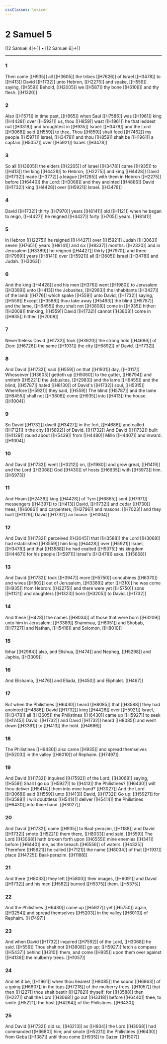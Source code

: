 ```yaml
---
cssClasses: lexicon
---
```

# 2 Samuel 5

[[2 Samuel 4|←]] • [[2 Samuel 6|→]]

---

### 1
Then came [[H935]] all [[H3605]] the tribes [[H7626]] of Israel [[H3478]] to [[H413]] David [[H1732]] unto Hebron, [[H2275]] and spake, [[H559]] saying, [[H559]] Behold, [[H2005]] we [[H587]] thy bone [[H6106]] and thy flesh. [[H1320]]

### 2
Also [[H1571]] in time past, [[H865]] when Saul [[H7586]] was [[H1961]] king [[H4428]] over [[H5921]] us, thou [[H859]] wast [[H1961]] he that leddest out [[H3318]] and broughtest in [[H935]] Israel: [[H3478]] and the Lord [[H3068]] said [[H559]] to thee, Thou [[H859]] shalt feed [[H7462]] my people [[H5971]] Israel, [[H3478]] and thou [[H859]] shalt be [[H1961]] a captain [[H5057]] over [[H5921]] Israel. [[H3478]]

### 3
So all [[H3605]] the elders [[H2205]] of Israel [[H3478]] came [[H935]] to [[H413]] the king [[H4428]] to Hebron; [[H2275]] and king [[H4428]] David [[H1732]] made [[H3772]] a league [[H1285]] with them in Hebron [[H2275]] before [[H6440]] the Lord: [[H3068]] and they anointed [[H4886]] David [[H1732]] king [[H4428]] over [[H5921]] Israel. [[H3478]]

### 4
David [[H1732]] thirty [[H7970]] years [[H8141]] old [[H1121]] when he began to reign, [[H4427]] he reigned [[H4427]] forty [[H705]] years. [[H8141]]

### 5
In Hebron [[H2275]] he reigned [[H4427]] over [[H5921]] Judah [[H3063]] seven [[H7651]] years [[H8141]] and six [[H8337]] months: [[H2320]] and in Jerusalem [[H3389]] he reigned [[H4427]] thirty [[H7970]] and three [[H7969]] years [[H8141]] over [[H5921]] all [[H3605]] Israel [[H3478]] and Judah. [[H3063]]

### 6
And the king [[H4428]] and his men [[H376]] went [[H1980]] to Jerusalem [[H3389]] unto [[H413]] the Jebusites, [[H2983]] the inhabitants [[H3427]] of the land: [[H776]] which spake [[H559]] unto David, [[H1732]] saying, [[H559]] Except [[H3588]] thou take away [[H5493]] the blind [[H5787]] and the lame, [[H6455]] thou shalt not [[H3808]] come in [[H935]] hither: [[H2008]] thinking, [[H559]] David [[H1732]] cannot [[H3808]] come in [[H935]] hither. [[H2008]]

### 7
Nevertheless David [[H1732]] took [[H3920]] the strong hold [[H4686]] of Zion: [[H6726]] the same [[H1931]] the city [[H5892]] of David. [[H1732]]

### 8
And David [[H1732]] said [[H559]] on that [[H1931]] day, [[H3117]] Whosoever [[H3605]] getteth up [[H5060]] to the gutter, [[H6794]] and smiteth [[H5221]] the Jebusites, [[H2983]] and the lame [[H6455]] and the blind, [[H5787]] hated [[H8130]] of David's [[H1732]] soul, [[H5315]] Wherefore [[H5921]] they said, [[H559]] The blind [[H5787]] and the lame [[H6455]] shall not [[H3808]] come [[H935]] into [[H413]] the house. [[H1004]]

### 9
So David [[H1732]] dwelt [[H3427]] in the fort, [[H4686]] and called [[H7121]] it the city [[H5892]] of David. [[H1732]] And David [[H1732]] built [[H1129]] round about [[H5439]] from [[H4480]] Millo [[H4407]] and inward. [[H1004]]

### 10
And David [[H1732]] went [[H3212]] on, [[H1980]] and grew great, [[H1419]] and the Lord [[H3068]] God [[H430]] of hosts [[H6635]] with [[H5973]] him. [[H5973]]

### 11
And Hiram [[H2438]] king [[H4428]] of Tyre [[H6865]] sent [[H7971]] messengers [[H4397]] to [[H413]] David, [[H1732]] and cedar [[H730]] trees, [[H6086]] and carpenters, [[H2796]] and masons: [[H7023]] and they built [[H1129]] David [[H1732]] an house. [[H1004]]

### 12
And David [[H1732]] perceived [[H3045]] that [[H3588]] the Lord [[H3068]] had established [[H3559]] him king [[H4428]] over [[H5921]] Israel, [[H3478]] and that [[H3588]] he had exalted [[H5375]] his kingdom [[H4467]] for his people [[H5971]] Israel's [[H3478]] sake. [[H5668]]

### 13
And David [[H1732]] took [[H3947]] more [[H5750]] concubines [[H6370]] and wives [[H802]] out of Jerusalem, [[H3389]] after [[H310]] he was come [[H935]] from Hebron: [[H2275]] and there were yet [[H5750]] sons [[H1121]] and daughters [[H1323]] born [[H3205]] to David. [[H1732]]

### 14
And these [[H428]] the names [[H8034]] of those that were born [[H3209]] unto him in Jerusalem; [[H3389]] Shammua, [[H8051]] and Shobab, [[H7727]] and Nathan, [[H5416]] and Solomon, [[H8010]]

### 15
Ibhar [[H2984]] also, and Elishua, [[H474]] and Nepheg, [[H5298]] and Japhia, [[H3309]]

### 16
And Elishama, [[H476]] and Eliada, [[H450]] and Eliphalet. [[H467]]

### 17
But when the Philistines [[H6430]] heard [[H8085]] that [[H3588]] they had anointed [[H4886]] David [[H1732]] king [[H4428]] over [[H5921]] Israel, [[H3478]] all [[H3605]] the Philistines [[H6430]] came up [[H5927]] to seek [[H1245]] David; [[H1732]] and David [[H1732]] heard [[H8085]] and went down [[H3381]] to [[H413]] the hold. [[H4686]]

### 18
The Philistines [[H6430]] also came [[H935]] and spread themselves [[H5203]] in the valley [[H6010]] of Rephaim. [[H7497]]

### 19
And David [[H1732]] inquired [[H7592]] of the Lord, [[H3068]] saying, [[H559]] Shall I go up [[H5927]] to [[H413]] the Philistines? [[H6430]] wilt thou deliver [[H5414]] them into mine hand? [[H3027]] And the Lord [[H3068]] said [[H559]] unto [[H413]] David, [[H1732]] Go up: [[H5927]] for [[H3588]] I will doubtless [[H5414]] deliver [[H5414]] the Philistines [[H6430]] into thine hand. [[H3027]]

### 20
And David [[H1732]] came [[H935]] to Baal-perazim, [[H1188]] and David [[H1732]] smote [[H5221]] them there, [[H8033]] and said, [[H559]] The Lord [[H3068]] hath broken forth upon [[H6555]] mine enemies [[H341]] before [[H6440]] me, as the breach [[H6556]] of waters. [[H4325]] Therefore [[H5921]] he called [[H7121]] the name [[H8034]] of that [[H1931]] place [[H4725]] Baal-perazim. [[H1188]]

### 21
And there [[H8033]] they left [[H5800]] their images, [[H6091]] and David [[H1732]] and his men [[H582]] burned [[H5375]] them. [[H5375]]

### 22
And the Philistines [[H6430]] came up [[H5927]] yet [[H5750]] again, [[H3254]] and spread themselves [[H5203]] in the valley [[H6010]] of Rephaim. [[H7497]]

### 23
And when David [[H1732]] inquired [[H7592]] of the Lord, [[H3068]] he said, [[H559]] Thou shalt not [[H3808]] go up; [[H5927]] fetch a compass [[H5437]] behind [[H310]] them, and come [[H935]] upon them over against [[H4136]] the mulberry trees. [[H1057]]

### 24
And let it be, [[H1961]] when thou hearest [[H8085]] the sound [[H6963]] of a going [[H6807]] in the tops [[H7218]] of the mulberry trees, [[H1057]] that then [[H227]] thou shalt bestir [[H2782]] thyself: for [[H3588]] then [[H227]] shall the Lord [[H3068]] go out [[H3318]] before [[H6440]] thee, to smite [[H5221]] the host [[H4264]] of the Philistines. [[H6430]]

### 25
And David [[H1732]] did so, [[H6213]] as [[H834]] the Lord [[H3068]] had commanded [[H6680]] him; and smote [[H5221]] the Philistines [[H6430]] from Geba [[H1387]] until thou come [[H935]] to Gazer. [[H1507]]